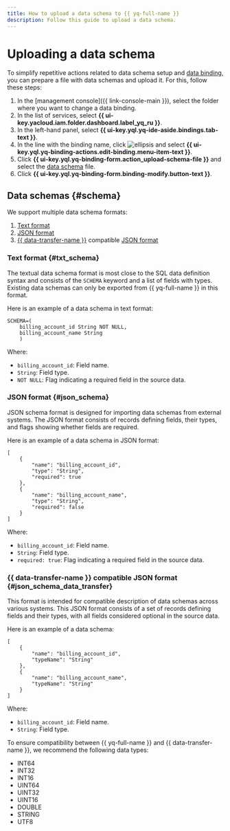 ```yaml
---
title: How to upload a data schema to {{ yq-full-name }}
description: Follow this guide to upload a data schema.
---
```


# Uploading a data schema

To simplify repetitive actions related to data schema setup and [data binding](../concepts/glossary.md#binding), you can prepare a file with data schemas and upload it. For this, follow these steps:

1. In the [management console]({{ link-console-main }}), select the folder where you want to change a data binding.
1. In the list of services, select **{{ ui-key.yacloud.iam.folder.dashboard.label_yq_ru }}**.
1. In the left-hand panel, select **{{ ui-key.yql.yq-ide-aside.bindings.tab-text }}**.
1. In the line with the binding name, click ![ellipsis](../../_assets/console-icons/ellipsis.svg) and select **{{ ui-key.yql.yq-binding-actions.edit-binding.menu-item-text }}**.
1. Click **{{ ui-key.yql.yq-binding-form.action_upload-schema-file }}** and select the [data schema](#schema) file.
1. Click **{{ ui-key.yql.yq-binding-form.binding-modify.button-text }}**.

## Data schemas {#schema}

We support multiple data schema formats:
1. [Text format](#txt_schema)
1. [JSON format](#json_schema)
1. [{{ data-transfer-name }}](../../data-transfer/operations/endpoint/source/data-streams.md#additional-settings) compatible [JSON format](#json_schema_data_transfer)

### Text format {#txt_schema}

The textual data schema format is most close to the SQL data definition syntax and consists of the `SCHEMA` keyword and a list of fields with types. Existing data schemas can only be exported from {{ yq-full-name }} in this format.

Here is an example of a data schema in text format:

```
SCHEMA=(
    billing_account_id String NOT NULL,
    billing_account_name String
    )
```

Where:
* `billing_account_id`: Field name.
* `String`: Field type.
* `NOT NULL`: Flag indicating a required field in the source data.

### JSON format {#json_schema}

JSON schema format is designed for importing data schemas from external systems. The JSON format consists of records defining fields, their types, and flags showing whether fields are required.


Here is an example of a data schema in JSON format:

```
[
    {
        "name": "billing_account_id",
        "type": "String",
        "required": true
    },
    {
        "name": "billing_account_name",
        "type": "String",
        "required": false
    }
]
```

Where:
* `billing_account_id`: Field name.
* `String`: Field type.
* `required: true`: Flag indicating a required field in the source data.

### {{ data-transfer-name }} compatible JSON format {#json_schema_data_transfer}

This format is intended for compatible description of data schemas across various systems. This JSON format consists of a set of records defining fields and their types, with all fields considered optional in the source data.

Here is an example of a data schema:

```
[
    {
        "name": "billing_account_id",
        "typeName": "String"
    },
    {
        "name": "billing_account_name",
        "typeName": "String"
    }
]
```

Where:
* `billing_account_id`: Field name.
* `String`: Field type.

To ensure compatibility between {{ yq-full-name }} and {{ data-transfer-name }}, we recommend the following data types:
* INT64
* INT32
* INT16
* UINT64
* UINT32
* UINT16
* DOUBLE
* STRING
* UTF8
